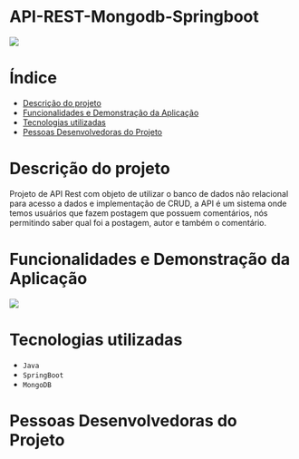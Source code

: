 # API-REST-Mongodb-Springboot

<img src="http://img.shields.io/static/v1?label=STATUS&message=CONCLUIDO&color=GREEN&style=for-the-badge"/>

# Índice

* [Descrição do projeto](#descrição-do-projeto)
* [Funcionalidades e Demonstração da Aplicação](#funcionalidades-e-demonstração-da-aplicação)
* [Tecnologias utilizadas](#tecnologias-utilizadas)
* [Pessoas Desenvolvedoras do Projeto](#pessoas-desenvolvedoras)

# Descrição do projeto

Projeto de API Rest com objeto de utilizar o banco de dados não relacional para acesso a dados e implementação de CRUD, a API é um sistema onde temos usuários que fazem postagem que possuem comentários, nós permitindo saber qual foi a postagem, autor e também o comentário.

# Funcionalidades e Demonstração da Aplicação

<img src="https://user-images.githubusercontent.com/100448147/217638243-7376415f-9d81-4d12-9bac-bb75afa7f671.png"/>

# Tecnologias utilizadas 

- ``Java``
- ``SpringBoot``
- ``MongoDB``

# Pessoas Desenvolvedoras do Projeto





